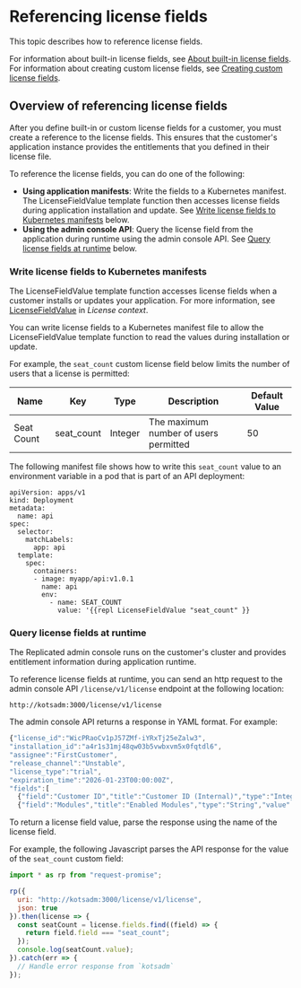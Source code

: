 # Referencing license fields

This topic describes how to reference license fields.

For information about built-in license fields, see [About built-in license fields](licenses-using-builtin-fields). For information about creating custom license fields, see [Creating custom license fields](licenses-adding-custom-fields).

## Overview of referencing license fields

After you define built-in or custom license fields for a customer, you must create a reference to the license fields. This ensures that the customer's application instance provides the entitlements that you defined in their license file.

To reference the license fields, you can do one of the following:

* **Using application manifests**: Write the fields to a Kubernetes manifest. The LicenseFieldValue template function then accesses license fields during application installation and update. See [Write license fields to Kubernetes manifests](#write-license-fields-to-kubernetes-manifests) below.
* **Using the admin console API**: Query the license field from the application during runtime using the admin console API. See [Query license fields at runtime](#query-license-fields-at-runtime) below.

### Write license fields to Kubernetes manifests

The LicenseFieldValue template function accesses license fields when a customer installs or updates your application. For more information, see [LicenseFieldValue](template-functions-license-context#licensefieldvalue) in _License context_.

You can write license fields to a Kubernetes manifest file to allow the LicenseFieldValue template function to read the values during installation or update.

For example, the `seat_count` custom license field below limits the number of users that a license is permitted:

| Name | Key | Type | Description | Default Value |
|------|-----|------|-------------|---------------|
| Seat Count | seat_count | Integer | The maximum number of users permitted | 50 |

The following manifest file shows how to write this `seat_count` value to an environment variable in a pod that is part of an API deployment:

```
apiVersion: apps/v1
kind: Deployment
metadata:
  name: api
spec:
  selector:
    matchLabels:
      app: api
  template:
    spec:
      containers:
      - image: myapp/api:v1.0.1
        name: api
        env:
          - name: SEAT_COUNT
            value: '{{repl LicenseFieldValue "seat_count" }}
```            


### Query license fields at runtime

The Replicated admin console runs on the customer's cluster and provides entitlement information during application runtime.

To reference license fields at runtime, you can send an http request to the admin console API `/license/v1/license` endpoint at the following location:

```
http://kotsadm:3000/license/v1/license
```

The admin console API returns a response in YAML format. For example:

```javascript
{"license_id":"WicPRaoCv1pJ57ZMf-iYRxTj25eZalw3",
"installation_id":"a4r1s31mj48qw03b5vwbxvm5x0fqtdl6",
"assignee":"FirstCustomer",
"release_channel":"Unstable",
"license_type":"trial",
"expiration_time":"2026-01-23T00:00:00Z",
"fields":[
  {"field":"Customer ID","title":"Customer ID (Internal)","type":"Integer","value":121,"hide_from_customer":true},
  {"field":"Modules","title":"Enabled Modules","type":"String","value":"Analytics, Integration"}]}
```

To return a license field value, parse the response using the name of the license field.

For example, the following Javascript parses the API response for the value of the `seat_count` custom field:

```javascript
import * as rp from "request-promise";

rp({
  uri: "http://kotsadm:3000/license/v1/license",
  json: true
}).then(license => {
  const seatCount = license.fields.find((field) => {
    return field.field === "seat_count";
  });
  console.log(seatCount.value);
}).catch(err => {
  // Handle error response from `kotsadm`
});
```
